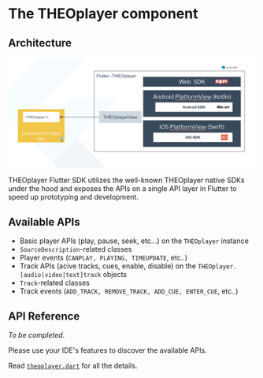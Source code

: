 # The THEOplayer component

## Architecture

<img src="https://raw.githubusercontent.com/THEOplayer/flutter-theoplayer-sdk/main/doc/theoplayer_flutter_sdk_arch.png" />

THEOplayer Flutter SDK utilizes the well-known THEOplayer native SDKs under the hood 
and exposes the APIs on a single API layer in Flutter to speed up prototyping and development.

## Available APIs
- Basic player APIs (play, pause, seek, etc...) on the `THEOplayer` instance
- `SourceDescription`-related classes
- Player events (`CANPLAY, PLAYING, TIMEUPDATE`, etc..)
- Track APIs (acive tracks, cues, enable, disable) on the `THEOplayer.[audio|video|text]track` objects
- `Track`-related classes
- Track events (`ADD_TRACK, REMOVE_TRACK, ADD_CUE, ENTER_CUE`, etc..)

## API Reference
_To be completed._

Please use your IDE's features to discover the available APIs.

Read [`theoplayer.dart`](../flutter_theoplayer_sdk/flutter_theoplayer_sdk/lib/theoplayer.dart) for all the details.
